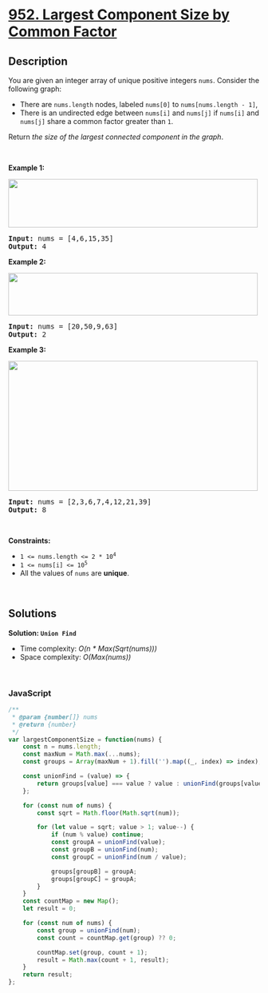 # [952. Largest Component Size by Common Factor](https://leetcode.com/problems/largest-component-size-by-common-factor)

## Description

<div class="elfjS" data-track-load="description_content"><p>You are given an integer array of unique positive integers <code>nums</code>. Consider the following graph:</p>

<ul>
	<li>There are <code>nums.length</code> nodes, labeled <code>nums[0]</code> to <code>nums[nums.length - 1]</code>,</li>
	<li>There is an undirected edge between <code>nums[i]</code> and <code>nums[j]</code> if <code>nums[i]</code> and <code>nums[j]</code> share a common factor greater than <code>1</code>.</li>
</ul>

<p>Return <em>the size of the largest connected component in the graph</em>.</p>

<p>&nbsp;</p>
<p><strong class="example">Example 1:</strong></p>
<img alt="" src="https://assets.leetcode.com/uploads/2018/12/01/ex1.png" style="width: 500px; height: 97px;">
<pre><strong>Input:</strong> nums = [4,6,15,35]
<strong>Output:</strong> 4
</pre>

<p><strong class="example">Example 2:</strong></p>
<img alt="" src="https://assets.leetcode.com/uploads/2018/12/01/ex2.png" style="width: 500px; height: 85px;">
<pre><strong>Input:</strong> nums = [20,50,9,63]
<strong>Output:</strong> 2
</pre>

<p><strong class="example">Example 3:</strong></p>
<img alt="" src="https://assets.leetcode.com/uploads/2018/12/01/ex3.png" style="width: 500px; height: 260px;">
<pre><strong>Input:</strong> nums = [2,3,6,7,4,12,21,39]
<strong>Output:</strong> 8
</pre>

<p>&nbsp;</p>
<p><strong>Constraints:</strong></p>

<ul>
	<li><code>1 &lt;= nums.length &lt;= 2 * 10<sup>4</sup></code></li>
	<li><code>1 &lt;= nums[i] &lt;= 10<sup>5</sup></code></li>
	<li>All the values of <code>nums</code> are <strong>unique</strong>.</li>
</ul>
</div>

<p>&nbsp;</p>

## Solutions

**Solution: `Union Find`**
- Time complexity: <em>O(n * Max(Sqrt(nums)))</em>
- Space complexity: <em>O(Max(nums))</em>

<p>&nbsp;</p>

### **JavaScript**

```js
/**
 * @param {number[]} nums
 * @return {number}
 */
var largestComponentSize = function(nums) {
    const n = nums.length;
    const maxNum = Math.max(...nums);
    const groups = Array(maxNum + 1).fill('').map((_, index) => index);

    const unionFind = (value) => {
        return groups[value] === value ? value : unionFind(groups[value]);
    };

    for (const num of nums) {
        const sqrt = Math.floor(Math.sqrt(num));

        for (let value = sqrt; value > 1; value--) {
            if (num % value) continue;
            const groupA = unionFind(value);
            const groupB = unionFind(num);
            const groupC = unionFind(num / value);

            groups[groupB] = groupA;
            groups[groupC] = groupA;
        }
    }
    const countMap = new Map();
    let result = 0;

    for (const num of nums) {
        const group = unionFind(num);
        const count = countMap.get(group) ?? 0;

        countMap.set(group, count + 1);
        result = Math.max(count + 1, result);
    }
    return result;
};
```
